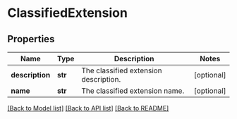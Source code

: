 # ClassifiedExtension

## Properties
Name | Type | Description | Notes
------------ | ------------- | ------------- | -------------
**description** | **str** | The classified extension description. | [optional] 
**name** | **str** | The classified extension name. | [optional] 

[[Back to Model list]](../README.md#documentation-for-models) [[Back to API list]](../README.md#documentation-for-api-endpoints) [[Back to README]](../README.md)


